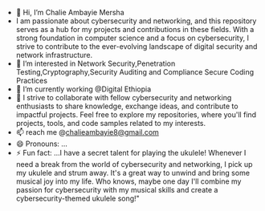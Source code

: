 - 👋 Hi, I’m Chalie Ambayie Mersha
- I am passionate about cybersecurity and networking, and this repository serves as a hub for my projects and contributions in these fields. With a strong foundation in computer science and a focus on cybersecurity, I strive to contribute to the ever-evolving landscape of digital security and network infrastructure.
- 👀 I’m interested in Network Security,Penetration Testing,Cryptography,Security Auditing and Compliance Secure Coding Practices
- 🌱 I’m currently working @Digital Ethiopia
- 💞️ I strive to collaborate with fellow cybersecurity and networking enthusiasts to share knowledge, exchange ideas, and contribute to impactful projects. Feel free to explore my repositories, where you'll find projects, tools, and code samples related to my interests.
- 📫 reach me @chalieambayie8@gmail.com
- 😄 Pronouns: ...
- ⚡ Fun fact: ...I have a secret talent for playing the ukulele! Whenever I need a break from the world of cybersecurity and networking, I pick up my ukulele and strum away. It's a great way to unwind and bring some musical joy into my life. Who knows, maybe one day I'll combine my passion for cybersecurity with my musical skills and create a cybersecurity-themed ukulele song!"

<!---
Chalie365/Chalie365 is a ✨ special ✨ repository because its `README.md` (this file) appears on your GitHub profile.
You can click the Preview link to take a look at your changes.
--->
